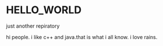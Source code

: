 # HELLO_WORLD
just another repiratory

hi people.
i like c++ and java.that is what i all know.
i love rains.
